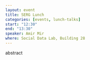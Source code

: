 ```yaml
---
layout: event
title: SERG Lunch
categories: [events, lunch-talks]
start: "12:30"
end: "13:30"
speaker: Amir Mir
where: Social Data Lab, Building 28
---
```


abstract
